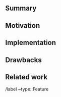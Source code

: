 <!--
This template contains various comments (like this). These should be replaced
with the content they ask for (e.g. a summary). Once done, make sure all are
removed, including this one.
-->

## Summary

<!-- Provide a brief summary of your feature here. -->

## Motivation

<!--
Describe why this feature should be added, what problems it solves, what we hope
to achieve by adding it, etc.
-->

## Implementation

<!--
Describe how this feature might be implemented, what the requirements will be to
make this happen, etc. Also provide any alternative solutions, if there are any.
-->

## Drawbacks

<!--
What are the reasons we shouldn't do this, or what problems might this
feature create?
-->

## Related work

<!--
Provide links and other resources that are related to this feature, such as
implementations of other programming languages, or scientific papers.
-->

/label ~type::Feature
